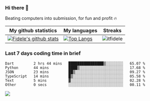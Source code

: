 ### Hi there 👋
<p>Beating computers into submission, for fun and profit 🔥</p>

|My github statistics|My languages|Streaks|
|-|-|-|
|[![Fidele's github stats](https://github-readme-stats.vercel.app/api?username=itfidele&count_private=true&show_icons=true&theme=dark&hide_title=true)](https://github.com/itfidele)|[![Top Langs](https://github-readme-stats.vercel.app/api/top-langs/?username=itfidele&show_icons=true&langs_count=10&theme=dark&layout=compact&hide_title=true)](https://github.com/itfidele)|![itfidele](https://github-readme-streak-stats.herokuapp.com/?user=itfidele&theme=dark)

### Last 7 days coding time in brief
<!--START_SECTION:waka-->

```text
Dart         2 hrs 44 mins   ████████████████▒░░░░░░░░   65.07 %
Python       44 mins         ████▒░░░░░░░░░░░░░░░░░░░░   17.68 %
JSON         23 mins         ██▒░░░░░░░░░░░░░░░░░░░░░░   09.27 %
TypeScript   14 mins         █▒░░░░░░░░░░░░░░░░░░░░░░░   05.58 %
Text         5 mins          ▓░░░░░░░░░░░░░░░░░░░░░░░░   02.28 %
Other        0 secs          ░░░░░░░░░░░░░░░░░░░░░░░░░   00.11 %
```

<!--END_SECTION:waka-->

![](https://komarev.com/ghpvc/?username=itfidele)
